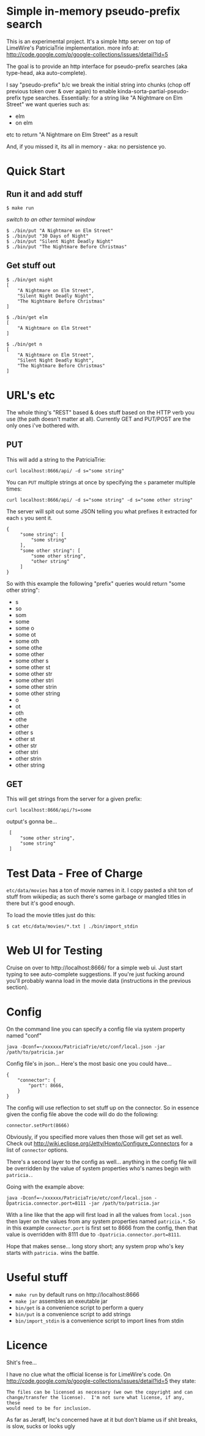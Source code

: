 Simple in-memory pseudo-prefix search
=============

This is an experimental project.
It's a simple http server on top of LimeWire's PatriciaTrie implementation.
more info at: http://code.google.com/p/google-collections/issues/detail?id=5

The goal is to provide an http interface for pseudo-prefix searches (aka type-head, aka auto-complete).

I say "pseudo-prefix" b/c we break the initial string into chunks (chop off previous token over & over again) to enable kinda-sorta-partial-pseudo-prefix type searches.
Essentially: for a string like "A Nightmare on Elm Street" we want queries such as:

- elm
- on elm

etc to return "A Nightmare on Elm Street" as a result

And, if you missed it, its all in memory - aka: no persistence yo.

Quick Start
===

Run it and add stuff
---

    $ make run

*switch to an other terminal window*

    $ ./bin/put "A Nightmare on Elm Street"
    $ ./bin/put "30 Days of Night"
    $ ./bin/put "Silent Night Deadly Night"
    $ ./bin/put "The Nightmare Before Christmas"

Get stuff out
---

    $ ./bin/get night
    [
        "A Nightmare on Elm Street",
        "Silent Night Deadly Night",
        "The Nightmare Before Christmas"
    ]

    $ ./bin/get elm
    [
        "A Nightmare on Elm Street"
    ]

    $ ./bin/get n
	[
		"A Nightmare on Elm Street",
	 	"Silent Night Deadly Night",
	 	"The Nightmare Before Christmas"
	]

URL's etc
===

The whole thing's "REST" based & does stuff based on the HTTP verb you use (the path doesn't matter at all).
Currently GET and PUT/POST are the only ones i've bothered with.


PUT
---

This will add a string to the PatriciaTrie:

`curl localhost:8666/api/ -d s="some string"`


You can `PUT` multiple strings at once by specifying the `s` parameter multiple times:

`curl localhost:8666/api/ -d s="some string" -d s="some other string"`

The server will spit out some JSON telling you what prefixes it extracted for each `s` you sent it.

    {
         "some string": [
             "some string"
         ],
         "some other string": [
             "some other string",
             "other string"
         ]
    }

So with this example the following "prefix" queries would return "some other string":

- s
- so
- som
- some
- some o
- some ot
- some oth
- some othe
- some other
- some other s
- some other st
- some other str
- some other stri
- some other strin
- some other string
- o
- ot
- oth
- othe
- other
- other s
- other st
- other str
- other stri
- other strin
- other string


GET
---

This will get strings from the server for a given prefix:

`curl localhost:8666/api/?s=some`

output's gonna be...

     [
         "some other string",
         "some string"
     ]

Test Data - Free of Charge
===

`etc/data/movies` has a ton of movie names in it. I copy pasted a shit ton of stuff from wikipedia;
as such there's some garbage or mangled titles in there but it's good enough.

To load the movie titles just do this:

    $ cat etc/data/movies/*.txt | ./bin/import_stdin


Web UI for Testing
===

Cruise on over to http://localhost:8666/ for a simple web ui. Just start typing to see auto-complete suggestions.
If you're just fucking around you'll probably wanna load in the movie data
(instructions in the previous section).

Config
===

On the command line you can specify a config file via system property named "conf"

    java -Dconf=~/xxxxxx/PatriciaTrie/etc/conf/local.json -jar /path/to/patricia.jar

Config file's in json... Here's the most basic one you could have...

    {
        "connector": {
            "port": 8666,
        }
    }

The config will use reflection to set stuff up on the connector. So in essence given the config file above the code will
do do the following:

    connector.setPort(8666)

Obviously, if you specified more values then those will get set as well. Check out
http://wiki.eclipse.org/Jetty/Howto/Configure_Connectors for a list of `connector` options.

There's a second layer to the config as well... anything in the config file will be overridden by the value of
system properties who's names begin with `patricia.`.

Going with the example above:

    java -Dconf=~/xxxxxx/PatriciaTrie/etc/conf/local.json -Dpatricia.connector.port=8111 -jar /path/to/patricia.jar

With a line like that the app will first load in all the values from `local.json` then layer on the values
from any system properties named `patricia.*`. So in this example `connector.port` is first set to 8666 from the config,
then that value is overridden with 8111 due to `-Dpatricia.connector.port=8111`.

Hope that makes sense... long story short; any system prop who's key starts with `patricia.` wins the battle.

Useful stuff
===

- `make run` by default runs on http://localhost:8666
- `make jar` assembles an exeutable jar
- `bin/get` is a convenience script to perform a query
- `bin/put` is a convenience script to add strings
- `bin/import_stdin` is a convenience script to import lines from stdin


Licence
===
Shit's free...

I have no clue what the official license is for LimeWire's code.
On http://code.google.com/p/google-collections/issues/detail?id=5 they state:

    The files can be licensed as necessary (we own the copyright and can
    change/transfer the license).  I'm not sure what license, if any, these
    would need to be for inclusion.

As far as Jeraff, Inc's concerned have at it but don't blame us if shit breaks, is slow, sucks or looks ugly